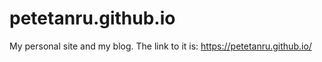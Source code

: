 # petetanru.github.io

My personal site and my blog. 
The link to it is: https://petetanru.github.io/
